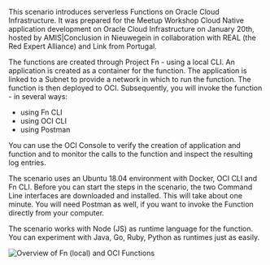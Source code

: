 This scenario introduces serverless Functions on Oracle Cloud Infrastructure. It was prepared for the Meetup Workshop Cloud Native application development on Oracle Cloud Infrastructure on January 20th, hosted by AMIS|Conclusion in Nieuwegein in collaboration with REAL (the Red Expert Alliance) and Link from Portugal.

The functions are created through Project Fn - using a local CLI. An application is created as a container for the function. The application is linked to a Subnet to provide a network in which to run the function. The function is then deployed to OCI. Subsequently, you will invoke the function - in several ways:
* using Fn CLI
* using OCI CLI
* using Postman

You can use the OCI Console to verify the creation of application and function and to monitor the calls to the function and inspect the resulting log entries.

The scenario uses an Ubuntu 18.04 environment with Docker, OCI CLI and Fn CLI. Before you can start the steps in the scenario, the two Command Line interfaces are downloaded and installed. This will take about one minute. You will need Postman as well, if you want to invoke the Function directly from your computer.

The scenario works with Node (JS) as runtime language for the function. You can experiment with Java, Go, Ruby, Python as runtimes just as easily.

![Overview of Fn (local) and OCI Functions ](/lucasjellema/scenarios/functions-on-oci/assets/fn-on-oci-overview.jpg)
